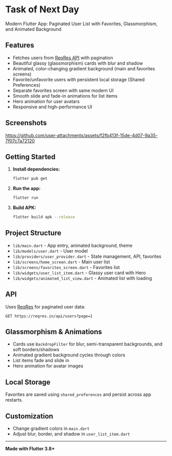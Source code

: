 # Task of Next Day

Modern Flutter App: Paginated User List with Favorites, Glassmorphism, and Animated Background

## Features

- Fetches users from [ReqRes API](https://reqres.in/api/users?page=2) with pagination
- Beautiful glassy (glassmorphism) cards with blur and shadow
- Animated, color-changing gradient background (main and favorites screens)
- Favorite/unfavorite users with persistent local storage (Shared Preferences)
- Separate favorites screen with same modern UI
- Smooth slide and fade-in animations for list items
- Hero animation for user avatars
- Responsive and high-performance UI

## Screenshots


https://github.com/user-attachments/assets/f2fb413f-15de-4d07-9a35-7f07c7a72120


 

## Getting Started

1. **Install dependencies:**
   ```sh
   flutter pub get
   ```
2. **Run the app:**
   ```sh
   flutter run
   ```
3. **Build APK:**
   ```sh
   flutter build apk --release
   ```

## Project Structure

- `lib/main.dart` - App entry, animated background, theme
- `lib/models/user.dart` - User model
- `lib/providers/user_provider.dart` - State management, API, favorites
- `lib/screens/home_screen.dart` - Main user list
- `lib/screens/favorites_screen.dart` - Favorites list
- `lib/widgets/user_list_item.dart` - Glassy user card with Hero
- `lib/widgets/animated_list_view.dart` - Animated list with loading

## API

Uses [ReqRes](https://reqres.in/) for paginated user data:
```
GET https://reqres.in/api/users?page=1
```

## Glassmorphism & Animations

- Cards use `BackdropFilter` for blur, semi-transparent backgrounds, and soft borders/shadows
- Animated gradient background cycles through colors
- List items fade and slide in
- Hero animation for avatar images

## Local Storage

Favorites are saved using `shared_preferences` and persist across app restarts.

## Customization

- Change gradient colors in `main.dart`
- Adjust blur, border, and shadow in `user_list_item.dart`

---

**Made with Flutter 3.8+**
